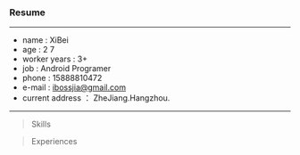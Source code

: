 ### Resume

---
- name : XiBei
-  age : 2 7
- worker years : 3+
- job : Android Programer
- phone : 15888810472
- e-mail : ibossjia@gmail.com
- current address ： ZheJiang.Hangzhou.
---
> Skills

> Experiences

